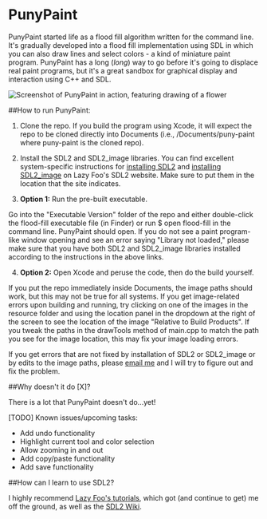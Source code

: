 # PunyPaint

PunyPaint started life as a flood fill algorithm written for the command line. It's gradually developed into a flood fill implementation using SDL in which you can also draw lines and select colors - a kind of miniature paint program. PunyPaint has a long (_long_) way to go before it's going to displace real paint programs, but it's a great sandbox for graphical display and interaction using C++ and SDL.


![Screenshot of PunyPaint in action, featuring drawing of a flower](https://eabrash.github.io/assets/punypaint_small_2.png)


##How to run PunyPaint:

1. Clone the repo. If you build the program using Xcode, it will expect the repo to be cloned directly into Documents (i.e., /Documents/puny-paint where puny-paint is the cloned repo).

2. Install the SDL2 and SDL2_image libraries. You can find excellent system-specific instructions for [installing SDL2](http://lazyfoo.net/tutorials/SDL/01_hello_SDL/index.php) and [installing SDL2_image](http://lazyfoo.net/tutorials/SDL/06_extension_libraries_and_loading_other_image_formats/index.php) on Lazy Foo's SDL2 website. Make sure to put them in the location that the site indicates.

3. **Option 1:** Run the pre-built executable.

 Go into the "Executable Version" folder of the repo and either double-click the flood-fill executable file (in Finder) or run $ open flood-fill in the command line. PunyPaint should open. If you do not see a paint program-like window opening and see an error saying "Library not loaded," please make sure that you have both SDL2 and SDL2_image libraries installed according to the instructions in the above links.

4. **Option 2:** Open Xcode and peruse the code, then do the build yourself.

 If you put the repo immediately inside Documents, the image paths should work, but this may not be true for all systems. If you get image-related errors upon building and running, try clicking on one of the images in the resource folder and using the location panel in the dropdown at the right of the screen to see the location of the image "Relative to Build Products". If you tweak the paths in the drawTools method of main.cpp to match the path you see for the image location, this may fix your image loading errors.

If you get errors that are not fixed by installation of SDL2 or SDL2_image or by edits to the image paths, please [email me](mailto:emabrash@gmail.com) and I will try to figure out and fix the problem.

##Why doesn't it do [X]?

There is a lot that PunyPaint doesn't do...yet!

[TODO] Known issues/upcoming tasks:
* Add undo functionality
* Highlight current tool and color selection
* Allow zooming in and out
* Add copy/paste functionality
* Add save functionality

##How can I learn to use SDL2?

I highly recommend [Lazy Foo's tutorials](http://lazyfoo.net/tutorials/SDL/index.php), which got (and continue to get) me off the ground, as well as the [SDL2 Wiki](https://wiki.libsdl.org/).
